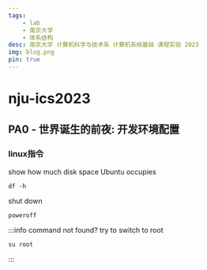 ```yaml
---
tags:
    - lab
    - 南京大学
    - 体系结构
desc: 南京大学 计算机科学与技术系 计算机系统基础 课程实验 2023
img: blog.png
pin: true
---
```


# nju-ics2023

## PA0 - 世界诞生的前夜: 开发环境配置

### linux指令
show how much disk space Ubuntu occupies
```shell
df -h
```
shut down
```shell
poweroff
```
:::info command not found?
try to switch to root
```shell
su root
```
:::